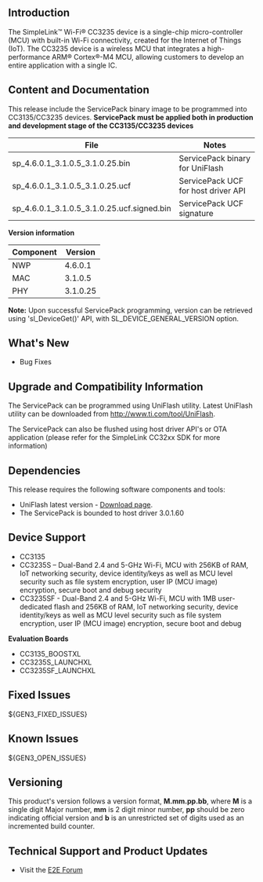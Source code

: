 ## Introduction
The SimpleLink™ Wi-Fi® CC3235 device is a single-chip micro-controller (MCU) with built-in Wi-Fi connectivity, created for the Internet of Things (IoT).
The CC3235 device is a wireless MCU that integrates a high-performance ARM® Cortex®-M4 MCU, allowing customers to develop an entire application with a single IC.

## Content and Documentation
This release include the ServicePack binary image to be programmed into CC3135/CC3235 devices.
**ServicePack must be applied both in production and development stage of the CC3135/CC3235 devices**

| File |  Notes |
| --- | --- |
| sp_4.6.0.1_3.1.0.5_3.1.0.25.bin | ServicePack binary for UniFlash |
| sp_4.6.0.1_3.1.0.5_3.1.0.25.ucf | ServicePack UCF for host driver API |
| sp_4.6.0.1_3.1.0.5_3.1.0.25.ucf.signed.bin | ServicePack UCF signature |


**Version information**

| Component |  Version |
| --- | --- |
| NWP | 4.6.0.1 |
| MAC | 3.1.0.5 |
| PHY | 3.1.0.25 |

**Note:**
Upon successful ServicePack programming, version can be retrieved using 'sl_DeviceGet()' API, with SL_DEVICE_GENERAL_VERSION option.

## What's New

* Bug Fixes


## Upgrade and Compatibility Information

The ServicePack can be programmed using UniFlash utility.
Latest UniFlash utility can be downloaded from <http://www.ti.com/tool/UniFlash>. 

The ServicePack can also be flushed using host driver API's or OTA application 
(please refer for the SimpleLink CC32xx SDK for more information)

## Dependencies

This release requires the following software components and tools:

* UniFlash latest version - [Download page](http://www.ti.com/tool/UniFlash).
* The ServicePack is bounded to host driver 3.0.1.60

## Device Support
* CC3135
* CC3235S – Dual-Band 2.4 and 5-GHz Wi-Fi, MCU with 256KB of RAM, IoT networking security, device identity/keys as well as MCU level security such as file system encryption, user IP (MCU image) encryption, secure boot and debug security  
* CC3235SF - Dual-Band 2.4 and 5-GHz Wi-Fi, MCU with 1MB user-dedicated flash and 256KB of RAM, IoT networking security, device identity/keys as well as MCU level security such as file system encryption, user IP (MCU image) encryption, secure boot and debug  

**Evaluation Boards**
* CC3135\_BOOSTXL
* CC3235S\_LAUNCHXL
* CC3235SF\_LAUNCHXL


## Fixed Issues

${GEN3_FIXED_ISSUES}

## Known Issues

${GEN3_OPEN_ISSUES}

## Versioning

This product's version follows a version format, **M.mm.pp.bb**, where **M** is a single digit Major number, **mm** is 2 digit minor number, **pp** should be zero indicating official version and **b** is an unrestricted set of digits used as an incremented build counter.

## Technical Support and Product Updates

* Visit the [E2E Forum](https://e2e.ti.com/support/wireless_connectivity/simplelink_wifi_cc31xx_cc32xx/f/)
